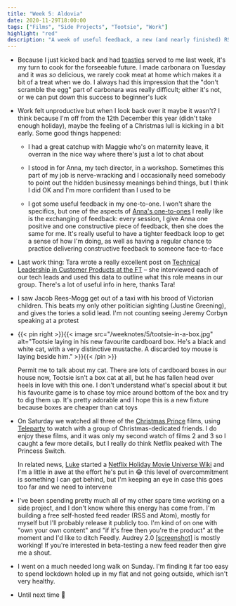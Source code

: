 ```yaml
---
title: "Week 5: Aldovia"
date: 2020-11-29T18:00:00
tags: ["Films", "Side Projects", "Tootsie", "Work"]
highlight: "red"
description: "A week of useful feedback, a new (and nearly finished) RSS reader, three research trips to Aldovia, and a box-obsessed cat."
---
```


  * Because I just kicked back and had [toasties](/weeknotes/4/) served to me last week, it's my turn to cook for the forseeable future. I made carbonara on Tuesday and it was _so_ delicious, we rarely cook meat at home which makes it a bit of a treat when we do. I always had this impression that the "don't scramble the egg" part of carbonara was really difficult; either it's not, or we can put down this success to beginner's luck

  * Work felt unproductive but when I look back over it maybe it wasn't? I think because I'm off from the 12th December this year (didn't take enough holiday), maybe the feeling of a Christmas lull is kicking in a bit early. Some good things happened:
  
    * I had a great catchup with Maggie who's on maternity leave, it overran in the nice way where there's just a lot to chat about

    * I stood in for Anna, my tech director, in a workshop. Sometimes this part of my job is nerve-wracking and I occasionally need somebody to point out the hidden businessy meanings behind things, but I think I did OK and I'm more confident than I used to be

    * I got some useful feedback in my one-to-one. I won't share the specifics, but one of the aspects of [Anna's one-to-ones](https://www.annashipman.co.uk/jfdi/line-management-questions.html) I really like is the exchanging of feedback: every session, I give Anna one positive and one constructive piece of feedback, then she does the same for me. It's really useful to have a tighter feedback loop to get a sense of how I'm doing, as well as having a regular chance to practice delivering constructive feedback to someone face-to-face
  
  * Last work thing: Tara wrote a really excellent post on [Technical Leadership in Customer Products at the FT](https://medium.com/ft-product-technology/technical-leadership-in-customer-products-cec00bf983bd) – she interviewed each of our tech leads and used this data to outline what this role means in our group. There's a lot of useful info in here, thanks Tara!

  * I saw Jacob Rees-Mogg get out of a taxi with his brood of Victorian children. This beats my only other politician sighting (Justine Greening), and gives the tories a solid lead. I'm not counting seeing Jeremy Corbyn speaking at a protest

  * {{< pin right >}}{{< image src="/weeknotes/5/tootsie-in-a-box.jpg" alt="Tootsie laying in his new favourite cardboard box. He's a black and white cat, with a very distinctive mustache. A discarded toy mouse is laying beside him." >}}{{< /pin >}}
  
     Permit me to talk about my cat. There are lots of cardboard boxes in our house now, Tootsie isn't a box cat at all, but he has fallen head over heels in love with this one. I don't understand what's special about it but his favourite game is to chase toy mice around bottom of the box and try to dig them up. It's pretty adorable and I hope this is a new fixture because boxes are cheaper than cat toys

  * On Saturday we watched all three of the [Christmas Prince](https://en.wikipedia.org/wiki/A_Christmas_Prince) films, using [Teleparty](https://www.netflixparty.com/) to watch with a group of Christmas-dedicated friends. I do enjoy these films, and it was only my second watch of films 2 and 3 so I caught a few more details, but I really do think Netflix peaked with The Princess Switch.

    In related news, [Luke](https://twitter.com/lucas42) started a [Netflix Holiday Movie Universe Wiki](https://netflix-holiday-movie-universe.fandom.com/) and I'm a little in awe at the effort he's put in :joy: this level of overcommitment is something I can get behind, but I'm keeping an eye in case this goes too far and we need to intervene

  * I've been spending pretty much all of my other spare time working on a side project, and I don't know where this energy has come from. I'm building a free self-hosted feed reader (RSS and Atom), mostly for myself but I'll probably release it publicly too. I'm kind of on one with "own your own content" and "if it's free then you're the product" at the moment and I'd like to ditch Feedly. Audrey 2.0 [[screenshot]](/weeknotes/5/audrey-screenshot.png) is mostly working! If you're interested in beta-testing a new feed reader then give me a shout.

  * I went on a much needed long walk on Sunday. I'm finding it far too easy to spend lockdown holed up in my flat and not going outside, which isn't very healthy.

  * Until next time :wave:
